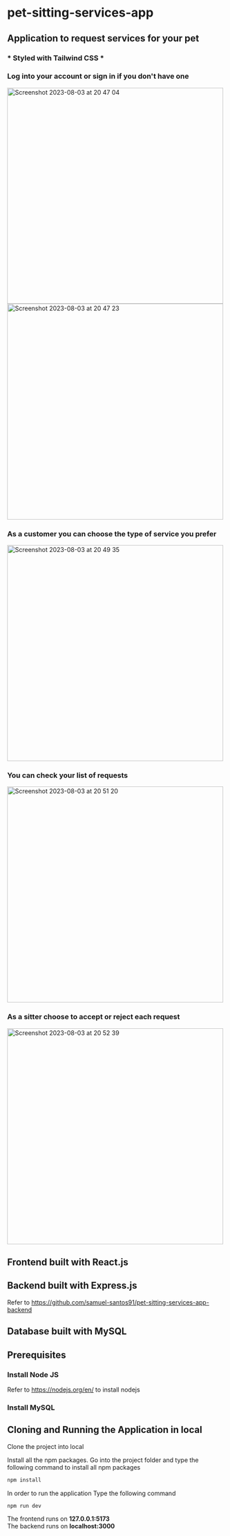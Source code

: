 # pet-sitting-services-app
## Application to request services for your pet 

### * Styled with Tailwind CSS *

### Log into your account or sign in if you don't have one <br>
<img width="500" alt="Screenshot 2023-08-03 at 20 47 04" src="https://github.com/samuel-santos91/pet-sitting-services-app/assets/107240729/97cee252-fe3f-48a7-b8bb-a7a0d7ce6ee3">
<img width="500" alt="Screenshot 2023-08-03 at 20 47 23" src="https://github.com/samuel-santos91/pet-sitting-services-app/assets/107240729/294a6ce2-6ac6-4fbf-ac04-b824955a582f">

### As a customer you can choose the type of service you prefer <br>
<img width="500" alt="Screenshot 2023-08-03 at 20 49 35" src="https://github.com/samuel-santos91/pet-sitting-services-app/assets/107240729/05d89f21-83ec-4ba8-a8aa-3903037edc00">

### You can check your list of requests <br>
<img width="500" alt="Screenshot 2023-08-03 at 20 51 20" src="https://github.com/samuel-santos91/pet-sitting-services-app/assets/107240729/5947c04b-331c-4468-8af1-c0d5e82684ac">

### As a sitter choose to accept or reject each request <br>
<img width="500" alt="Screenshot 2023-08-03 at 20 52 39" src="https://github.com/samuel-santos91/pet-sitting-services-app/assets/107240729/867393d4-d3c0-48ac-a545-db7a3b0cd2b4">

## Frontend built with React.js
## Backend built with Express.js
Refer to https://github.com/samuel-santos91/pet-sitting-services-app-backend
## Database built with MySQL

## Prerequisites

### Install Node JS
Refer to https://nodejs.org/en/ to install nodejs

### Install MySQL

## Cloning and Running the Application in local

Clone the project into local

Install all the npm packages. Go into the project folder and type the following command to install all npm packages

```bash
npm install
```

In order to run the application Type the following command

```bash
npm run dev
```

The frontend runs on **127.0.0.1:5173** <br>
The backend runs on **localhost:3000** 

